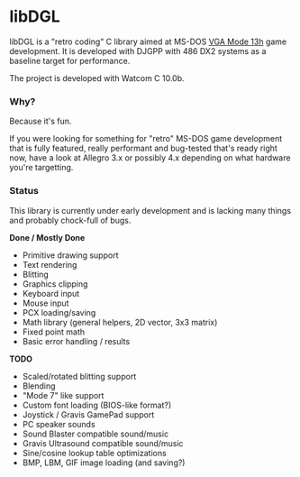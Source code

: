 # libDGL

libDGL is a "retro coding" C library aimed at MS-DOS 
[VGA Mode 13h](https://en.wikipedia.org/wiki/Mode_13h) game development. It is developed with 
DJGPP with 486 DX2 systems as a baseline target for performance.

The project is developed with Watcom C 10.0b.

### Why?

Because it's fun.

If you were looking for something for "retro" MS-DOS game development that is fully featured, 
really performant and bug-tested that's ready right now, have a look at Allegro 3.x or possibly 
4.x depending on what hardware you're targetting.

### Status

This library is currently under early development and is lacking many things and probably 
chock-full of bugs.

**Done / Mostly Done**

* Primitive drawing support
* Text rendering
* Blitting
* Graphics clipping
* Keyboard input
* Mouse input
* PCX loading/saving
* Math library (general helpers, 2D vector, 3x3 matrix)
* Fixed point math
* Basic error handling / results

**TODO**

* Scaled/rotated blitting support
* Blending
* "Mode 7" like support
* Custom font loading (BIOS-like format?)
* Joystick / Gravis GamePad support
* PC speaker sounds
* Sound Blaster compatible sound/music
* Gravis Ultrasound compatible sound/music
* Sine/cosine lookup table optimizations
* BMP, LBM, GIF image loading (and saving?)
